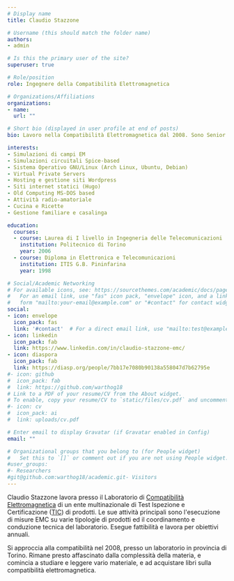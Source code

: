 ```yaml
---
# Display name
title: Claudio Stazzone

# Username (this should match the folder name)
authors:
- admin

# Is this the primary user of the site?
superuser: true

# Role/position
role: Ingegnere della Compatibilità Elettromagnetica

# Organizations/Affiliations
organizations:
- name:
  url: ""

# Short bio (displayed in user profile at end of posts)
bio: Lavoro nella Compatibilità Elettromagnetica dal 2008. Sono Senior Project Handler e Coordinatore Tecnico nel laboratorio EMC di una multinazionale del testing.

interests:
- Simulazioni di campi EM
- Simulazioni circuitali Spice-based
- Sistema Operativo GNU/Linux (Arch Linux, Ubuntu, Debian)
- Virtual Private Servers
- Hosting e gestione siti Wordpress
- Siti internet statici (Hugo)
- Old Computing MS-DOS based
- Attività radio-amatoriale
- Cucina e Ricette
- Gestione familiare e casalinga

education:
  courses:
  - course: Laurea di I livello in Ingegneria delle Telecomunicazioni
    institution: Politecnico di Torino
    year: 2006
  - course: Diploma in Elettronica e Telecomunicazioni
    institution: ITIS G.B. Pininfarina
    year: 1998

# Social/Academic Networking
# For available icons, see: https://sourcethemes.com/academic/docs/page-builder/#icons
#   For an email link, use "fas" icon pack, "envelope" icon, and a link in the
#   form "mailto:your-email@example.com" or "#contact" for contact widget.
social:
- icon: envelope
  icon_pack: fas
  link: '#contact'  # For a direct email link, use "mailto:test@example.org".
- icon: linkedin
  icon_pack: fab
  link: https://www.linkedin.com/in/claudio-stazzone-emc/
- icon: diaspora
  icon_pack: fab
  link: https://diasp.org/people/7bb17e7080b90138a558047d7b62795e
#- icon: github
#  icon_pack: fab
#  link: https://github.com/warthog18
# Link to a PDF of your resume/CV from the About widget.
# To enable, copy your resume/CV to `static/files/cv.pdf` and uncomment the lines below.
#- icon: cv
#  icon_pack: ai
#  link: uploads/cv.pdf

# Enter email to display Gravatar (if Gravatar enabled in Config)
email: ""

# Organizational groups that you belong to (for People widget)
#   Set this to `[]` or comment out if you are not using People widget.
#user_groups:
#- Researchers
#git@github.com:warthog18/academic.git- Visitors
---
```


Claudio Stazzone lavora presso il Laboratorio di [Compatibilità Elettromagnetica](https://it.wikipedia.org/wiki/Compatibilit%C3%A0_elettromagnetica) di un ente multinazionale di
Test Ispezione e Certificazione ([TIC](https://it.wikipedia.org/wiki/Testing,_ispezione_e_certificazione)) di prodotti. Le sue attività principali sono l'esecuzione di misure EMC su varie tipologie di prodotti ed il coordinamento e conduzione tecnica del laboratorio. Esegue fattibilità e lavora per obiettivi annuali.

Si approccia alla compatibilità nel 2008, presso un laboratorio in provincia di Torino. Rimane presto affascinato dalla complessità della materia, e comincia a studiare e leggere vario materiale, e ad acquistare libri sulla compatibilità elettromagnetica.
